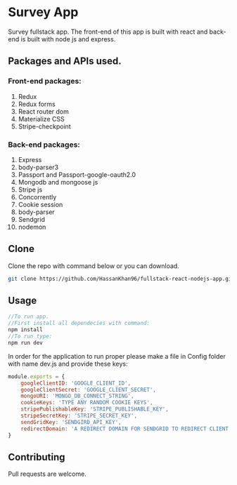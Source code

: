 # Survey App

Survey fullstack app. The front-end of this app is built with react and back-end is built with node js and express.

## Packages and APIs used.

### Front-end packages:
1. Redux
2. Redux forms
3. React router dom
4. Materialize CSS
5. Stripe-checkpoint

### Back-end packages:
1. Express
2. body-parser3
3. Passport and Passport-google-oauth2.0
4. Mongodb and mongoose js
5. Stripe js
6. Concorrently
7. Cookie session
8. body-parser
9. Sendgrid
10. nodemon


## Clone
Clone the repo with command below or you can download.

```bash
git clone https://github.com/HassanKhan96/fullstack-react-nodejs-app.git
```

## Usage

```javascript
//To run app.
//First install all dependecies with command:
npm install
//To run type:
npm run dev
```

In order for the application to run proper please make a file in Config folder with name dev.js and provide these keys:

```javascript
module.exports = {
    googleClientID: 'GOOGLE_CLIENT_ID',
    googleClientSecret: 'GOOGLE_CLIENT_SECRET',
    mongoURI: 'MONGO_DB_CONNECT_STRING',
    cookieKeys: 'TYPE ANY RANDOM COOKIE KEYS',
    stripePublishableKey: 'STRIPE_PUBLISHABLE_KEY',
    stripeSecretKey: 'STRIPE_SECRET_KEY',
    sendGridKey: 'SENDGIRD_API_KEY',
    redirectDomain: 'A REDIRECT DOMAIN FOR SENDGRID TO REDIRECT CLIENT AFTER RESPONDING TO SURVEY CAN BE LOCALHOST:5000',
}

```

## Contributing
Pull requests are welcome.